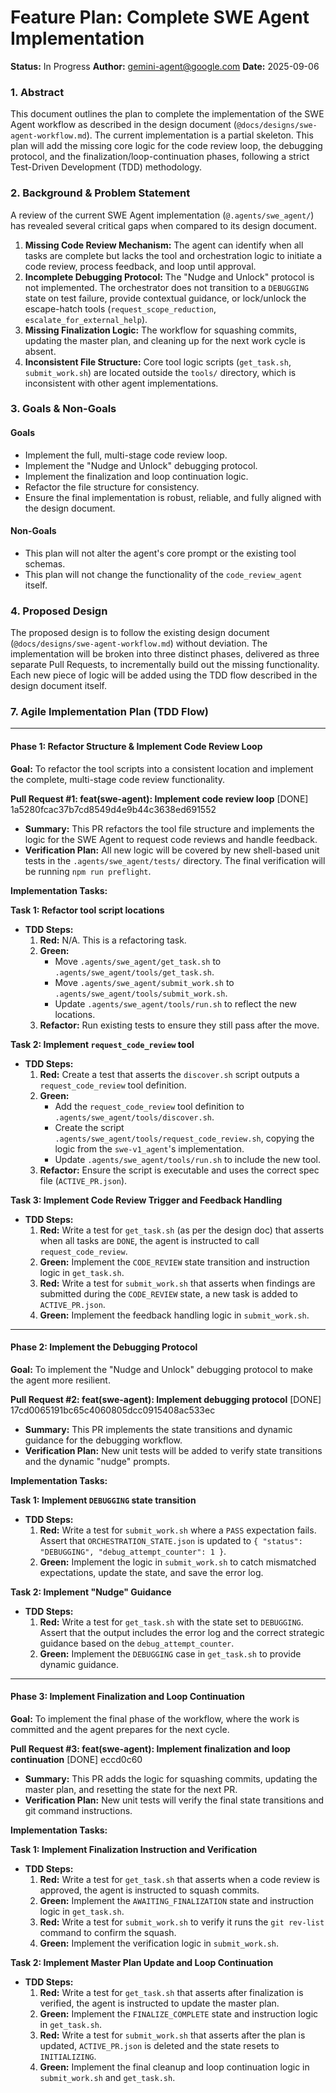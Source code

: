 # Feature Plan: Complete SWE Agent Implementation

**Status:** In Progress
**Author:** gemini-agent@google.com
**Date:** 2025-09-06

### 1. Abstract

This document outlines the plan to complete the implementation of the SWE Agent workflow as described in the design document (`@docs/designs/swe-agent-workflow.md`). The current implementation is a partial skeleton. This plan will add the missing core logic for the code review loop, the debugging protocol, and the finalization/loop-continuation phases, following a strict Test-Driven Development (TDD) methodology.

### 2. Background & Problem Statement

A review of the current SWE Agent implementation (`@.agents/swe_agent/`) has revealed several critical gaps when compared to its design document.

1.  **Missing Code Review Mechanism:** The agent can identify when all tasks are complete but lacks the tool and orchestration logic to initiate a code review, process feedback, and loop until approval.
2.  **Incomplete Debugging Protocol:** The "Nudge and Unlock" protocol is not implemented. The orchestrator does not transition to a `DEBUGGING` state on test failure, provide contextual guidance, or lock/unlock the escape-hatch tools (`request_scope_reduction`, `escalate_for_external_help`).
3.  **Missing Finalization Logic:** The workflow for squashing commits, updating the master plan, and cleaning up for the next work cycle is absent.
4.  **Inconsistent File Structure:** Core tool logic scripts (`get_task.sh`, `submit_work.sh`) are located outside the `tools/` directory, which is inconsistent with other agent implementations.

### 3. Goals & Non-Goals

#### Goals

- Implement the full, multi-stage code review loop.
- Implement the "Nudge and Unlock" debugging protocol.
- Implement the finalization and loop continuation logic.
- Refactor the file structure for consistency.
- Ensure the final implementation is robust, reliable, and fully aligned with the design document.

#### Non-Goals

- This plan will not alter the agent's core prompt or the existing tool schemas.
- This plan will not change the functionality of the `code_review_agent` itself.

### 4. Proposed Design

The proposed design is to follow the existing design document (`@docs/designs/swe-agent-workflow.md`) without deviation. The implementation will be broken into three distinct phases, delivered as three separate Pull Requests, to incrementally build out the missing functionality. Each new piece of logic will be added using the TDD flow described in the design document itself.

### 7. Agile Implementation Plan (TDD Flow)

---

#### **Phase 1: Refactor Structure & Implement Code Review Loop**

**Goal:** To refactor the tool scripts into a consistent location and implement the complete, multi-stage code review functionality.

**Pull Request #1: feat(swe-agent): Implement code review loop** [DONE] 1a5280fcac37b7cd8549d4e9b44c3638ed691552

- **Summary:** This PR refactors the tool file structure and implements the logic for the SWE Agent to request code reviews and handle feedback.
- **Verification Plan:** All new logic will be covered by new shell-based unit tests in the `.agents/swe_agent/tests/` directory. The final verification will be running `npm run preflight`.

**Implementation Tasks:**

**Task 1: Refactor tool script locations**

- **TDD Steps:**
  1.  **Red:** N/A. This is a refactoring task.
  2.  **Green:**
      - Move `.agents/swe_agent/get_task.sh` to `.agents/swe_agent/tools/get_task.sh`.
      - Move `.agents/swe_agent/submit_work.sh` to `.agents/swe_agent/tools/submit_work.sh`.
      - Update `.agents/swe_agent/tools/run.sh` to reflect the new locations.
  3.  **Refactor:** Run existing tests to ensure they still pass after the move.

**Task 2: Implement `request_code_review` tool**

- **TDD Steps:**
  1.  **Red:** Create a test that asserts the `discover.sh` script outputs a `request_code_review` tool definition.
  2.  **Green:**
      - Add the `request_code_review` tool definition to `.agents/swe_agent/tools/discover.sh`.
      - Create the script `.agents/swe_agent/tools/request_code_review.sh`, copying the logic from the `swe-v1_agent`'s implementation.
      - Update `.agents/swe_agent/tools/run.sh` to include the new tool.
  3.  **Refactor:** Ensure the script is executable and uses the correct spec file (`ACTIVE_PR.json`).

**Task 3: Implement Code Review Trigger and Feedback Handling**

- **TDD Steps:**
  1.  **Red:** Write a test for `get_task.sh` (as per the design doc) that asserts when all tasks are `DONE`, the agent is instructed to call `request_code_review`.
  2.  **Green:** Implement the `CODE_REVIEW` state transition and instruction logic in `get_task.sh`.
  3.  **Red:** Write a test for `submit_work.sh` that asserts when findings are submitted during the `CODE_REVIEW` state, a new task is added to `ACTIVE_PR.json`.
  4.  **Green:** Implement the feedback handling logic in `submit_work.sh`.

---

#### **Phase 2: Implement the Debugging Protocol**


**Goal:** To implement the "Nudge and Unlock" debugging protocol to make the agent more resilient.

**Pull Request #2: feat(swe-agent): Implement debugging protocol** [DONE] 17cd0065191bc65c4060805dcc0915408ac533ec

- **Summary:** This PR implements the state transitions and dynamic guidance for the debugging workflow.
- **Verification Plan:** New unit tests will be added to verify state transitions and the dynamic "nudge" prompts.

**Implementation Tasks:**

**Task 1: Implement `DEBUGGING` state transition**

- **TDD Steps:**
  1.  **Red:** Write a test for `submit_work.sh` where a `PASS` expectation fails. Assert that `ORCHESTRATION_STATE.json` is updated to `{ "status": "DEBUGGING", "debug_attempt_counter": 1 }`.
  2.  **Green:** Implement the logic in `submit_work.sh` to catch mismatched expectations, update the state, and save the error log.

**Task 2: Implement "Nudge" Guidance**

- **TDD Steps:**
  1.  **Red:** Write a test for `get_task.sh` with the state set to `DEBUGGING`. Assert that the output includes the error log and the correct strategic guidance based on the `debug_attempt_counter`.
  2.  **Green:** Implement the `DEBUGGING` case in `get_task.sh` to provide dynamic guidance.

---

#### **Phase 3: Implement Finalization and Loop Continuation**


**Goal:** To implement the final phase of the workflow, where the work is committed and the agent prepares for the next cycle.

**Pull Request #3: feat(swe-agent): Implement finalization and loop continuation** [DONE] eccd0c60

- **Summary:** This PR adds the logic for squashing commits, updating the master plan, and resetting the state for the next PR.
- **Verification Plan:** New unit tests will verify the final state transitions and git command instructions.

**Implementation Tasks:**

**Task 1: Implement Finalization Instruction and Verification**

- **TDD Steps:**
  1.  **Red:** Write a test for `get_task.sh` that asserts when a code review is approved, the agent is instructed to squash commits.
  2.  **Green:** Implement the `AWAITING_FINALIZATION` state and instruction logic in `get_task.sh`.
  3.  **Red:** Write a test for `submit_work.sh` to verify it runs the `git rev-list` command to confirm the squash.
  4.  **Green:** Implement the verification logic in `submit_work.sh`.

**Task 2: Implement Master Plan Update and Loop Continuation**

- **TDD Steps:**
  1.  **Red:** Write a test for `get_task.sh` that asserts after finalization is verified, the agent is instructed to update the master plan.
  2.  **Green:** Implement the `FINALIZE_COMPLETE` state and instruction logic in `get_task.sh`.
  3.  **Red:** Write a test for `submit_work.sh` that asserts after the plan is updated, `ACTIVE_PR.json` is deleted and the state resets to `INITIALIZING`.
  4.  **Green:** Implement the final cleanup and loop continuation logic in `submit_work.sh` and `get_task.sh`.
